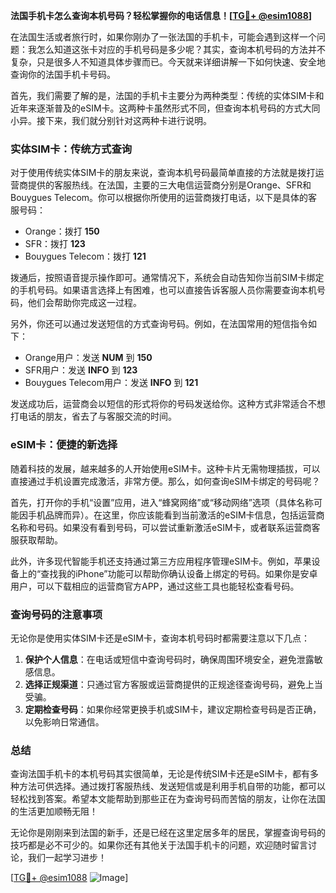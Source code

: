 **法国手机卡怎么查询本机号码？轻松掌握你的电话信息！[[TG💪+ @esim1088](https://t.me/s/esim1088)]**

在法国生活或者旅行时，如果你刚办了一张法国的手机卡，可能会遇到这样一个问题：我怎么知道这张卡对应的手机号码是多少呢？其实，查询本机号码的方法并不复杂，只是很多人不知道具体步骤而已。今天就来详细讲解一下如何快速、安全地查询你的法国手机卡号码。

首先，我们需要了解的是，法国的手机卡主要分为两种类型：传统的实体SIM卡和近年来逐渐普及的eSIM卡。这两种卡虽然形式不同，但查询本机号码的方式大同小异。接下来，我们就分别针对这两种卡进行说明。

### 实体SIM卡：传统方式查询

对于使用传统实体SIM卡的朋友来说，查询本机号码最简单直接的方法就是拨打运营商提供的客服热线。在法国，主要的三大电信运营商分别是Orange、SFR和Bouygues Telecom。你可以根据你所使用的运营商拨打电话，以下是具体的客服号码：

- Orange：拨打 **150**
- SFR：拨打 **123**
- Bouygues Telecom：拨打 **121**

拨通后，按照语音提示操作即可。通常情况下，系统会自动告知你当前SIM卡绑定的手机号码。如果语言选择上有困难，也可以直接告诉客服人员你需要查询本机号码，他们会帮助你完成这一过程。

另外，你还可以通过发送短信的方式查询号码。例如，在法国常用的短信指令如下：

- Orange用户：发送 **NUM** 到 **150**
- SFR用户：发送 **INFO** 到 **123**
- Bouygues Telecom用户：发送 **INFO** 到 **121**

发送成功后，运营商会以短信的形式将你的号码发送给你。这种方式非常适合不想打电话的朋友，省去了与客服交流的时间。

### eSIM卡：便捷的新选择

随着科技的发展，越来越多的人开始使用eSIM卡。这种卡片无需物理插拔，可以直接通过手机设置完成激活，非常方便。那么，如何查询eSIM卡绑定的号码呢？

首先，打开你的手机“设置”应用，进入“蜂窝网络”或“移动网络”选项（具体名称可能因手机品牌而异）。在这里，你应该能看到当前激活的eSIM卡信息，包括运营商名称和号码。如果没有看到号码，可以尝试重新激活eSIM卡，或者联系运营商客服获取帮助。

此外，许多现代智能手机还支持通过第三方应用程序管理eSIM卡。例如，苹果设备上的“查找我的iPhone”功能可以帮助你确认设备上绑定的号码。如果你是安卓用户，可以下载相应的运营商官方APP，通过这些工具也能轻松查看号码。

### 查询号码的注意事项

无论你是使用实体SIM卡还是eSIM卡，查询本机号码时都需要注意以下几点：

1. **保护个人信息**：在电话或短信中查询号码时，确保周围环境安全，避免泄露敏感信息。
2. **选择正规渠道**：只通过官方客服或运营商提供的正规途径查询号码，避免上当受骗。
3. **定期检查号码**：如果你经常更换手机或SIM卡，建议定期检查号码是否正确，以免影响日常通信。

### 总结

查询法国手机卡的本机号码其实很简单，无论是传统SIM卡还是eSIM卡，都有多种方法可供选择。通过拨打客服热线、发送短信或是利用手机自带的功能，都可以轻松找到答案。希望本文能帮助到那些正在为查询号码而苦恼的朋友，让你在法国的生活更加顺畅无阻！

无论你是刚刚来到法国的新手，还是已经在这里定居多年的居民，掌握查询号码的技巧都是必不可少的。如果你还有其他关于法国手机卡的问题，欢迎随时留言讨论，我们一起学习进步！

[[TG💪+ @esim1088](https://t.me/s/esim1088) ![Image](https://i.postimg.cc/4NQfJmqS/Snipaste-2025-05-13-00-14-12.png)]